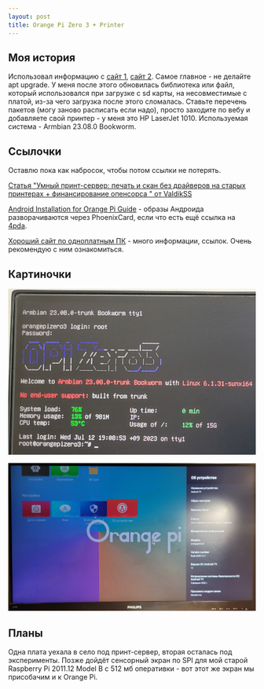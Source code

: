 ```yaml
---
layout: post
title: Orange Pi Zero 3 + Printer
---
```


## Моя история

Использовал информацию с [сайт 1](https://planfox.ru/a/3531-print-server-orange-pi?ysclid=mdchrl10r4408879151), [сайт 2](https://mr-roman.ru/2024/08/30/принт-сервер-на-плате-orange-pi-zero-3/). Самое главное - не делайте apt upgrade. У меня после этого обновилась библиотека или файл, который использовался при загрузке с sd карты, на несовместимые с платой, из-за чего загрузка после этого сломалась. Ставьте перечень пакетов (могу заново расписать если надо), просто заходите по вебу и добавляете свой принтер - у меня это HP LaserJet 1010. Используемая система - Armbian 23.08.0 Bookworm.

## Ссылочки

Оставлю пока как набросок, чтобы потом ссылки не потерять.

[Статья "Умный принт-сервер: печать и скан без драйверов на старых принтерах + финансирование опенсорса
" от ValdikSS](https://habr.com/ru/articles/843898/)

[Android Installation for Orange Pi Guide](https://jamesachambers.com/android-installation-for-orange-pi-guide/) - образы Андроида разворачиваются через PhoenixCard, если что есть ещё ссылка на [4pda](https://4pda.to/forum/index.php?showtopic=1073025).

[Хороший сайт по одноплатным ПК](http://nskhuman.ru/allwinner/opizero3/hardware.php?ysclid=mcyv7j2flf997376656) - много информации, ссылок. Очень рекомендую с ним ознакомиться.

## Картиночки

![Armbian 23.08](/assets/images/orangepi/armbian.jpg "Armbian 23.08 Bookworm")

![Android 13](/assets/images/orangepi/android.jpg "Android 13")


## Планы

Одна плата уехала в село под принт-сервер, вторая осталась под эксперименты. Позже дойдёт сенсорный экран по SPI для мой старой Raspberry Pi 2011.12 Model B с 512 мб оперативки - вот этот же экран мы присобачим и к Orange Pi.